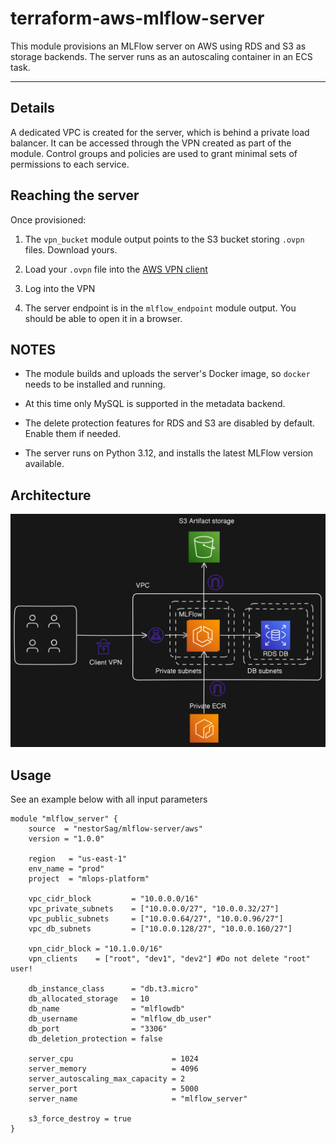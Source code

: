 # terraform-aws-mlflow-server

This module provisions an MLFlow server on AWS using RDS and S3 as storage backends. The server runs as an autoscaling container in an ECS task.

---

## Details

A dedicated VPC is created for the server, which is behind a private load balancer. It can be accessed through the VPN created as part of the module. Control groups and policies are used to grant minimal sets of permissions to each service. 


## Reaching the server

Once provisioned:

1. The `vpn_bucket` module output points to the S3 bucket storing `.ovpn` files. Download yours.

2. Load your `.ovpn` file into the [AWS VPN client](https://aws.amazon.com/vpn/client-vpn-download/)

3. Log into the VPN

4. The server endpoint is in the `mlflow_endpoint` module output. You should be able to open it in a browser.

## NOTES

* The module builds and uploads the server's Docker image, so `docker` needs to be installed and running.

* At this time only MySQL is supported in the metadata backend.

* The delete protection features for RDS and S3 are disabled by default. Enable them if needed.

* The server runs on Python 3.12, and installs the latest MLFlow version available.


## Architecture

![Architecture diagram](other/static/mlflow-server.png)

## Usage

See an example below with all input parameters

```hcl
module "mlflow_server" {
    source  = "nestorSag/mlflow-server/aws"
    version = "1.0.0"

    region   = "us-east-1"
    env_name = "prod"
    project  = "mlops-platform"

    vpc_cidr_block         = "10.0.0.0/16"
    vpc_private_subnets    = ["10.0.0.0/27", "10.0.0.32/27"]
    vpc_public_subnets     = ["10.0.0.64/27", "10.0.0.96/27"]
    vpc_db_subnets         = ["10.0.0.128/27", "10.0.0.160/27"]

    vpn_cidr_block = "10.1.0.0/16"
    vpn_clients    = ["root", "dev1", "dev2"] #Do not delete "root" user!

    db_instance_class      = "db.t3.micro"
    db_allocated_storage   = 10
    db_name                = "mlflowdb"
    db_username            = "mlflow_db_user"
    db_port                = "3306"
    db_deletion_protection = false

    server_cpu                      = 1024
    server_memory                   = 4096
    server_autoscaling_max_capacity = 2
    server_port                     = 5000
    server_name                     = "mlflow_server"

    s3_force_destroy = true
}
```
